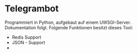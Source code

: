 # Telegrambot
Programmiert in Python, aufgebaut auf einem UWSGI-Server. Dokumentation folgt.
Folgende Funktionen besitzt dieses Tool:
- Redis Support
- JSON - Support
-
